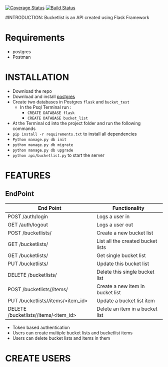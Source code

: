 [![Coverage Status](https://coveralls.io/repos/andela-amwaleh/Bucketlist_flask/badge.svg?branch=feature%2Ftest&service=github)](https://coveralls.io/github/andela-amwaleh/Bucketlist_flask?branch=feature%2Ftest)
[![Build Status](https://travis-ci.org/andela-amwaleh/Bucketlist_flask.svg?branch=feature%2Ftest)](https://travis-ci.org/andela-amwaleh/Bucketlist_flask)

#INTRODUCTION:
Bucketlist is an API created using Flask Framework 
# Requirements
- postgres
- Postman

# INSTALLATION
- Download the repo
- Download and install [postgres](http://www.postgresql.org/)
- Create two databases in Postgres `flask` and `bucket_test`
  - In the Psql Terminal run :
    - `CREATE DATABASE flask`
    - `CREATE DATABASE bucket_list`
- At the Terminal cd into the project folder and run the following commands 
 - `pip install -r requirements.txt` to install all dependencies
 - `Python manage.py db init`
 - `python manage.py db migrate`
 - `python manage.py db upgrade`
 - `python api/bucketlist.py` to start the server
 
# FEATURES
## EndPoint 
| End Point                                | Functionality                     |
|------------------------------------------|-----------------------------------|
| POST /auth/login                         | Logs a user in                    |
| GET /auth/logout                         | Logs a user out                   |
| POST /bucketlists/                       | Create a new bucket list          |
| GET /bucketlists/                        | List all the created bucket lists |
| GET /bucketlists/<id>                    | Get single bucket list            |
| PUT /bucketlists/<id>                    | Update this bucket list           |
| DELETE /bucketlists/<id>                 | Delete this single bucket list    |
| POST /bucketlists/<id>/items/            | Create a new item in bucket list  |
| PUT /bucketlists/<id>/items/<item_id>    | Update a bucket list item         |
| DELETE /bucketlists/<id>/items/<item_id> | Delete an item in a bucket list   |
- Token based authentication
- Users can create multiple bucket lists and bucketlist items
- Users can delete bucket lists and items in them

# CREATE USERS 
